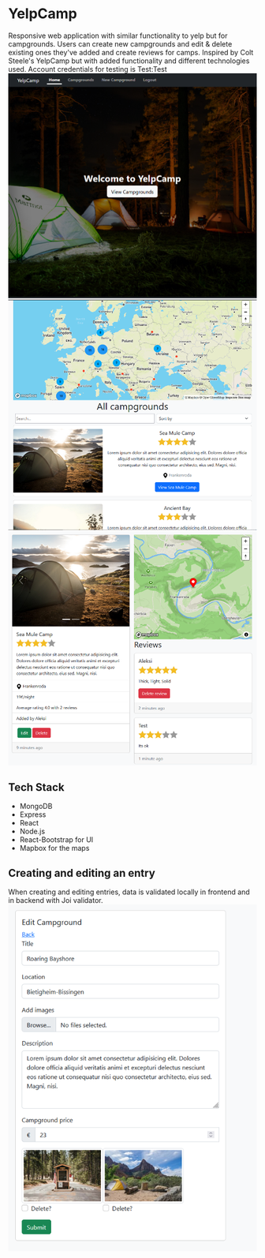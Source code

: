 # YelpCamp

Responsive web application with similar functionality to yelp but for campgrounds. Users can create new campgrounds and edit & delete existing ones they've added and create reviews for camps.
Inspired by Colt Steele's YelpCamp but with added functionality and different technologies used.
Account credentials for testing is Test:Test
![](https://github.com/AleksiKuj/yelpcamp/blob/master/images/home.PNG)
![](https://github.com/AleksiKuj/yelpcamp/blob/master/images/list.PNG)
![](https://github.com/AleksiKuj/yelpcamp/blob/master/images/campground-view.PNG)

## Tech Stack

- MongoDB
- Express
- React
- Node.js
- React-Bootstrap for UI
- Mapbox for the maps

## Creating and editing an entry

When creating and editing entries, data is validated locally in frontend and in backend with Joi validator.
![](https://github.com/AleksiKuj/yelpcamp/blob/master/images/edit.PNG)
